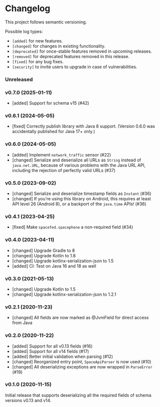 # Changelog

This project follows semantic versioning.

Possible log types:

- `[added]` for new features.
- `[changed]` for changes in existing functionality.
- `[deprecated]` for once-stable features removed in upcoming releases.
- `[removed]` for deprecated features removed in this release.
- `[fixed]` for any bug fixes.
- `[security]` to invite users to upgrade in case of vulnerabilities.

### Unreleased

### v0.7.0 (2025-01-11)

- [added] Support for schema v15 (#42)

### v0.6.1 (2024-05-05)

- [fixed] Correctly publish library with Java 8 support. (Version 0.6.0 was
  accidentally published for Java 17+ only.)

### v0.6.0 (2024-05-05)

- [added] Implement `network_traffic` sensor (#22)
- [changed] Serialize and deserialize all URLs as `String` instead of
  `java.net.URL`, because of various problems with the Java URL API, including
  the rejection of perfectly valid URLs (#37)

### v0.5.0 (2023-09-02)

- [changed] Serialize and deserialize timestamp fields as `Instant` (#36)
- [changed] If you're using this library on Android, this requires at least API
  level 26 (Android 8), or a backport of the `java.time` APIs! (#36)

### v0.4.1 (2023-04-25)

- [fixed] Make `spacefed.spacephone` a non-required field (#34)

### v0.4.0 (2023-04-11)

- [changed] Upgrade Gradle to 8
- [changed] Upgrade Kotlin to 1.8
- [changed] Upgrade kotlinx-serialization-json to 1.5
- [added] CI: Test on Java 16 and 18 as well

### v0.3.0 (2021-05-13)

- [changed] Upgrade Kotlin to 1.5
- [changed] Upgrade kotlinx-serialization-json to 1.2.1

### v0.2.1 (2020-11-23)

- [changed] All fields are now marked as @JvmField for direct access from Java

### v0.2.0 (2020-11-22)

- [added] Support for all v0.13 fields (#16)
- [added] Support for all v14 fields (#17)
- [added] Better initial validation when parsing (#12)
- [changed] Reorganized entry point, `SpaceApiParser` is now used (#10)
- [changed] All deserializing exceptions are now wrapped in `ParseError` (#19)

### v0.1.0 (2020-11-15)

Initial release that supports deserializing all the required fields of schema
versions v0.13 and v14.
